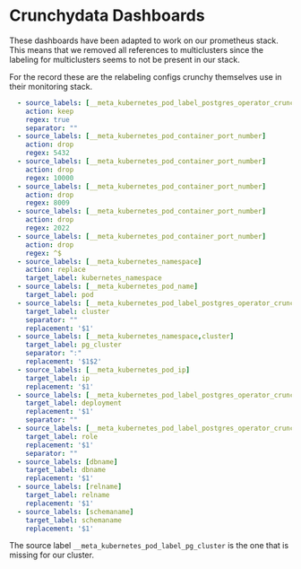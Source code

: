 # Crunchydata Dashboards

These dashboards have been adapted to work on our prometheus stack.
This means that we removed all references to multiclusters since the labeling for multiclusters seems to not be present 
in our stack. 

For the record these are the relabeling configs crunchy themselves use in their monitoring stack.
```yaml
  - source_labels: [__meta_kubernetes_pod_label_postgres_operator_crunchydata_com_crunchy_postgres_exporter,__meta_kubernetes_pod_label_crunchy_postgres_exporter]
    action: keep
    regex: true
    separator: ""
  - source_labels: [__meta_kubernetes_pod_container_port_number]
    action: drop
    regex: 5432
  - source_labels: [__meta_kubernetes_pod_container_port_number]
    action: drop
    regex: 10000
  - source_labels: [__meta_kubernetes_pod_container_port_number]
    action: drop
    regex: 8009
  - source_labels: [__meta_kubernetes_pod_container_port_number]
    action: drop
    regex: 2022
  - source_labels: [__meta_kubernetes_pod_container_port_number]
    action: drop
    regex: ^$
  - source_labels: [__meta_kubernetes_namespace]
    action: replace
    target_label: kubernetes_namespace
  - source_labels: [__meta_kubernetes_pod_name]
    target_label: pod
  - source_labels: [__meta_kubernetes_pod_label_postgres_operator_crunchydata_com_cluster,__meta_kubernetes_pod_label_pg_cluster]
    target_label: cluster
    separator: ""
    replacement: '$1'
  - source_labels: [__meta_kubernetes_namespace,cluster]
    target_label: pg_cluster
    separator: ":"
    replacement: '$1$2'
  - source_labels: [__meta_kubernetes_pod_ip]
    target_label: ip
    replacement: '$1'
  - source_labels: [__meta_kubernetes_pod_label_postgres_operator_crunchydata_com_instance,__meta_kubernetes_pod_label_deployment_name]
    target_label: deployment
    replacement: '$1'
    separator: ""
  - source_labels: [__meta_kubernetes_pod_label_postgres_operator_crunchydata_com_role,__meta_kubernetes_pod_label_role]
    target_label: role
    replacement: '$1'
    separator: ""
  - source_labels: [dbname]
    target_label: dbname
    replacement: '$1'
  - source_labels: [relname]
    target_label: relname
    replacement: '$1'
  - source_labels: [schemaname]
    target_label: schemaname
    replacement: '$1'
```
The source label `__meta_kubernetes_pod_label_pg_cluster` is the one that is missing for our cluster.